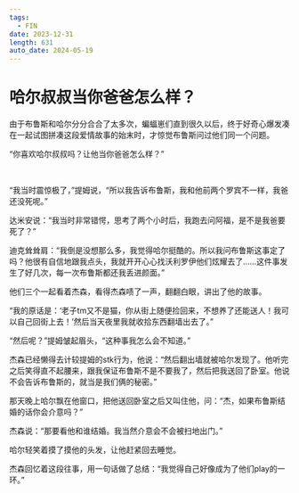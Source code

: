 ```yaml
---
tags:
  - FIN
date: 2023-12-31
length: 631
auto_date: 2024-05-19
---
```


# 哈尔叔叔当你爸爸怎么样？

由于布鲁斯和哈尔分分合合了太多次，蝙蝠崽们直到很久以后，终于好奇心爆发凑在一起试图拼凑这段爱情故事的始末时，才惊觉布鲁斯问过他们同一个问题。

“你喜欢哈尔叔叔吗？让他当你爸爸怎么样？”

<br>

“我当时震惊极了，”提姆说，“所以我告诉布鲁斯，我和他前两个罗宾不一样，我爸还没死呢。”

达米安说：“我当时非常错愕，思考了两个小时后，我跑去问阿福，是不是我爸要死了？”

迪克耸耸肩：“我倒是没想那么多，我觉得哈尔挺酷的。所以我问布鲁斯这事定了吗？他很有自信地跟我点头，我就开开心心找沃利罗伊他们炫耀去了……这件事发生了好几次，每一次布鲁斯都还我丢进颜面。”

他们三个一起看着杰森，看得杰森啧了一声，翻翻白眼，讲出了他的故事。

“我的原话是：‘老子tm又不是猫，你从街上随便捡回来，不想养了还能送人！我可以自己回街上去！’然后当天夜里我就收拾东西翻墙出去了。”

“然后呢？”提姆皱起眉头，“这种事我怎么会不知道。”

杰森已经懒得去计较提姆的stk行为，他说：“然后翻出墙就被哈尔发现了。他听完之后笑得直不起腰来，跟我保证布鲁斯不是不要我了，然后把我送回了卧室。他说不会告诉布鲁斯的，就当是我们俩的秘密。”

那天晚上哈尔飘在他窗口，把他送回卧室之后又叫住他，问：“杰，如果布鲁斯结婚的话你会介意吗？”

杰森说：“那要看他和谁结婚。我当然介意会不会被扫地出门。”

哈尔轻笑着摸了摸他的头发，让他赶紧回去睡觉。

杰森回忆着这段往事，用一句话做了总结：“我觉得自己好像成为了他们play的一环。”
